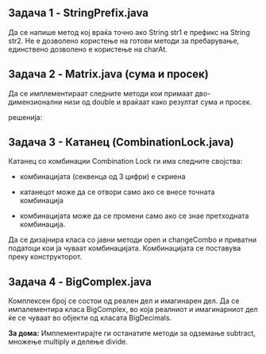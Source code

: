 ## Задача 1 - StringPrefix.java

Да се напише метод кој враќа точно ако String str1 е префикс на String str2. Не е дозволено користење на готови методи
за пребарување, единствено дозволено е користење на charAt.

## Задача 2 - Matrix.java (сума и просек)

Да се имплементираат следните методи кои примаат дво-димензионални низи од double и враќаат како резултат сума и просек.

решенија:

## Задача 3 - Катанец (CombinationLock.java)

Катанец со комбинации Combination Lock ги има следните својства:

* комбинацијата (секвенца од 3 цифри) е скриена

* катанецот може да се отвори само ако се внесе точната комбинација

* комбинацијата може да се промени само ако се знае претходната комбинација.

Да се дизајнира класа со јавни методи open и changeCombo и приватни податоци кои ја чуваат комбинацијата. Комбинацијата
се поставува преку конструкторот.

## Задача 4 - BigComplex.java

Комплексен број се состои од реален дел и имагинарен дел. Да се импалементира класа BigComplex, во која реалниот и
имагинарниот дел ќе се чуваат во објекти од класата BigDecimals.

**За дома:**
Имплементирајте ги останатите методи за одземање subtract, множење multiply и делење divide.